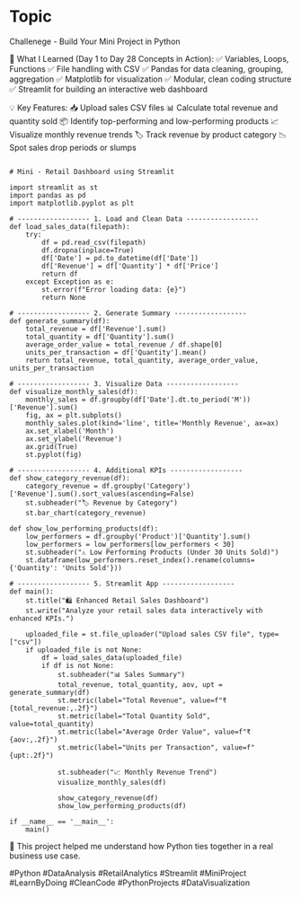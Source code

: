 # Topic


Challenege - Build Your Mini Project in Python  

🧠 What I Learned (Day 1 to Day 28 Concepts in Action):
✅ Variables, Loops, Functions
✅ File handling with CSV
✅ Pandas for data cleaning, grouping, aggregation
✅ Matplotlib for visualization
✅ Modular, clean coding structure
✅ Streamlit for building an interactive web dashboard


💡 Key Features:
📥 Upload sales CSV files
📊 Calculate total revenue and quantity sold
📦 Identify top-performing and low-performing products
📈 Visualize monthly revenue trends
🏷️ Track revenue by product category
📉 Spot sales drop periods or slumps

```

# Mini - Retail Dashboard using Streamlit

import streamlit as st
import pandas as pd
import matplotlib.pyplot as plt

# ------------------ 1. Load and Clean Data ------------------
def load_sales_data(filepath):
    try:
        df = pd.read_csv(filepath)
        df.dropna(inplace=True)
        df['Date'] = pd.to_datetime(df['Date'])
        df['Revenue'] = df['Quantity'] * df['Price']
        return df
    except Exception as e:
        st.error(f"Error loading data: {e}")
        return None

# ------------------ 2. Generate Summary ------------------
def generate_summary(df):
    total_revenue = df['Revenue'].sum()
    total_quantity = df['Quantity'].sum()
    average_order_value = total_revenue / df.shape[0]
    units_per_transaction = df['Quantity'].mean()
    return total_revenue, total_quantity, average_order_value, units_per_transaction

# ------------------ 3. Visualize Data ------------------
def visualize_monthly_sales(df):
    monthly_sales = df.groupby(df['Date'].dt.to_period('M'))['Revenue'].sum()
    fig, ax = plt.subplots()
    monthly_sales.plot(kind='line', title='Monthly Revenue', ax=ax)
    ax.set_xlabel('Month')
    ax.set_ylabel('Revenue')
    ax.grid(True)
    st.pyplot(fig)

# ------------------ 4. Additional KPIs ------------------
def show_category_revenue(df):
    category_revenue = df.groupby('Category')['Revenue'].sum().sort_values(ascending=False)
    st.subheader("🏷️ Revenue by Category")
    st.bar_chart(category_revenue)

def show_low_performing_products(df):
    low_performers = df.groupby('Product')['Quantity'].sum()
    low_performers = low_performers[low_performers < 30]
    st.subheader("⚠️ Low Performing Products (Under 30 Units Sold)")
    st.dataframe(low_performers.reset_index().rename(columns={'Quantity': 'Units Sold'}))

# ------------------ 5. Streamlit App ------------------
def main():
    st.title("🛍️ Enhanced Retail Sales Dashboard")
    st.write("Analyze your retail sales data interactively with enhanced KPIs.")

    uploaded_file = st.file_uploader("Upload sales CSV file", type=["csv"])
    if uploaded_file is not None:
        df = load_sales_data(uploaded_file)
        if df is not None:
            st.subheader("📊 Sales Summary")
            total_revenue, total_quantity, aov, upt = generate_summary(df)
            st.metric(label="Total Revenue", value=f"₹{total_revenue:,.2f}")
            st.metric(label="Total Quantity Sold", value=total_quantity)
            st.metric(label="Average Order Value", value=f"₹{aov:,.2f}")
            st.metric(label="Units per Transaction", value=f"{upt:.2f}")

            st.subheader("📈 Monthly Revenue Trend")
            visualize_monthly_sales(df)

            show_category_revenue(df)
            show_low_performing_products(df)

if __name__ == '__main__':
    main()
```

🧩 This project helped me understand how Python ties together in a real business use case.


#Python #DataAnalysis #RetailAnalytics #Streamlit #MiniProject #LearnByDoing #CleanCode #PythonProjects #DataVisualization
